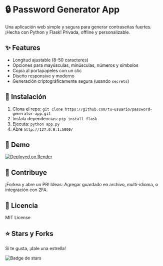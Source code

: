 # 🔒 Password Generator App

Una aplicación web simple y segura para generar contraseñas fuertes. ¡Hecha con Python y Flask! Privada, offline y personalizable.

## ✨ Features
- Longitud ajustable (8-50 caracteres)
- Opciones para mayúsculas, minúsculas, números y símbolos
- Copia al portapapeles con un clic
- Diseño responsive y moderno
- Generación criptográficamente segura (usando `secrets`)

## 🚀 Instalación
1. Clona el repo: `git clone https://github.com/tu-usuario/password-generator-app.git`
2. Instala dependencias: `pip install flask`
3. Ejecuta: `python app.py`
4. Abre `http://127.0.0.1:5000/`

## 📱 Demo
[![Deployed on Render](https://password-generator-app-5dj2.onrender.com)](https://password-generator-app-5dj2.onrender.com)

## 🤝 Contribuye
¡Forkea y abre un PR! Ideas: Agregar guardado en archivo, multi-idioma, o integración con 2FA.

## 📄 Licencia
MIT License 

## ⭐ Stars y Forks
Si te gusta, ¡dale una estrella! 


![Badge de stars](https://img.shields.io/github/stars/zieragk/password-generator-app?style=social)


